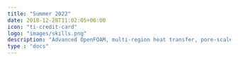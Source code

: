 ```yaml
---
title: "Summer 2022"
date: 2018-12-28T11:02:05+06:00
icon: "ti-credit-card"
logo: "images/skills.png"
description: "Advanced OpenFOAM, multi-region heat transfer, pore-scale flow, geomodel building, model & data"
type : "docs"
---
```


<script type="text/javascript">
  window.open("[html/index.html](https://www.geomar.de/en/research/fb4/fb4-muhs/research-topics/modelings/translate-to-english-staff)", "_self");
</script>